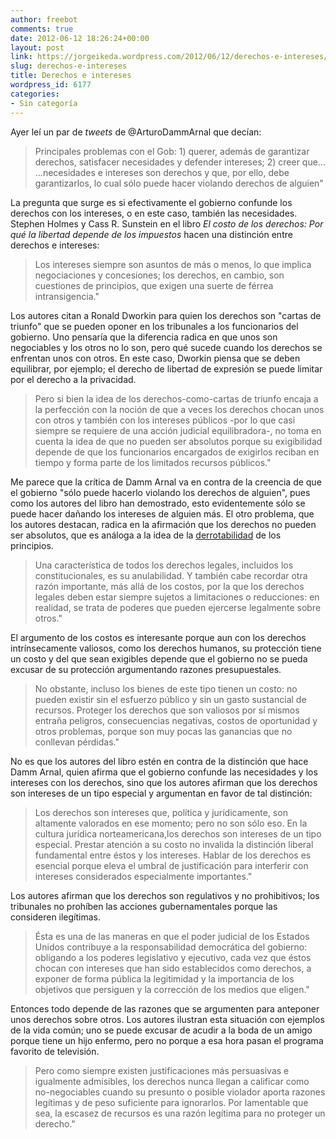 ```yaml
---
author: freebot
comments: true
date: 2012-06-12 18:26:24+00:00
layout: post
link: https://jorgeikeda.wordpress.com/2012/06/12/derechos-e-intereses/
slug: derechos-e-intereses
title: Derechos e intereses
wordpress_id: 6177
categories:
- Sin categoría
---
```


Ayer leí un par de _tweets_ de @ArturoDammArnal que decían:




<blockquote>Principales problemas con el Gob: 1) querer, además de garantizar derechos, satisfacer necesidades y defender intereses; 2) creer que...
...necesidades e intereses son derechos y que, por ello, debe garantizarlos, lo cual sólo puede hacer violando derechos de alguien"</blockquote>



La pregunta que surge es si efectivamente el gobierno confunde los derechos con los intereses, o en este caso, también las necesidades. 
Stephen Holmes y Cass R. Sunstein en el libro _El costo de los derechos: Por qué la libertad depende de los impuestos_ hacen una distinción entre derechos e intereses: 




<blockquote>Los intereses siempre son asuntos de más o menos, lo que implica negociaciones y concesiones; los derechos, en cambio, son cuestiones de principios, que exigen una suerte de férrea intransigencia."</blockquote>



Los autores citan a Ronald Dworkin para quien los derechos son "cartas de triunfo" que se pueden oponer en los tribunales a los funcionarios del gobierno. Uno pensaría que la diferencia radica en que unos son negociables y los otros no lo son, pero qué sucede cuando los derechos se enfrentan unos con otros. En este caso, Dworkin piensa que se deben equilibrar, por ejemplo; el derecho de libertad de expresión se puede limitar por el derecho a la privacidad. 




<blockquote>Pero si bien la idea de los derechos-como-cartas de triunfo encaja a la perfección con la noción de que a veces los derechos chocan unos con otros y también con los intereses públicos -por lo que casi siempre se requiere de una acción judicial equilibradora-, no toma en cuenta la idea de que no pueden ser absolutos porque su exigibilidad depende de que los funcionarios encargados de exigirlos reciban en tiempo y forma parte de los limitados recursos públicos."</blockquote>



Me parece que la crítica de Damm Arnal va en contra de la creencia de que el gobierno "sólo puede hacerlo violando los derechos de alguien", pues como los autores del libro han demostrado, esto evidentemente sólo se puede hacer dañando los intereses de alguien más. 
El otro problema, que los autores destacan, radica en la afirmación que los derechos no pueden ser absolutos, que es análoga a la idea de la [derrotabilidad](http://www.jorgeikeda.com/wordpress/?p=3527) de los principios. 




<blockquote>Una característica de todos los derechos legales, incluidos los constitucionales, es su anulabilidad. Y también cabe recordar otra razón importante, más allá de los costos, por la que los derechos legales deben estar siempre sujetos a limitaciones o reducciones: en realidad, se trata de poderes que pueden ejercerse legalmente sobre otros."</blockquote>



El argumento de los costos es interesante porque aun con los derechos intrínsecamente valiosos, como los derechos humanos,  su protección tiene un costo y del que sean exigibles depende que el gobierno no se pueda excusar de su protección argumentando razones presupuestales. 





<blockquote>No obstante, incluso los bienes de este tipo tienen un costo: no pueden existir sin el esfuerzo público y sin un gasto sustancial de recursos. Proteger los derechos que son valiosos por sí mismos entraña peligros, consecuencias negativas, costos de oportunidad y otros problemas, porque son muy pocas las ganancias que  no conllevan pérdidas."</blockquote>



No es que los autores del libro estén en contra de la distinción que hace Damm Arnal, quien afirma que el gobierno confunde las necesidades y los intereses con los derechos, sino que los autores afirman que los derechos son intereses de un tipo especial y argumentan en favor de tal distinción: 





<blockquote>Los derechos son intereses que, política y jurídicamente, son altamente valorados en ese momento; pero no son sólo eso. En la cultura jurídica norteamericana,los derechos son intereses de un tipo especial. Prestar atención a su costo no invalida la distinción liberal fundamental entre éstos y los intereses. Hablar de los derechos es esencial porque eleva el umbral de justificación para interferir con intereses considerados especialmente importantes."</blockquote>



Los autores afirman que los derechos son regulativos y no prohibitivos; los tribunales no prohíben las acciones gubernamentales porque las consideren ilegítimas.





<blockquote>Ésta es una de las maneras en que el poder judicial de los Estados Unidos contribuye a la responsabilidad democrática del gobierno: obligando a los poderes legislativo y ejecutivo, cada vez que éstos chocan con intereses que han sido establecidos como derechos, a exponer de forma pública la legitimidad y la importancia de los objetivos que persiguen y la corrección de los medios que eligen." </blockquote>



Entonces todo depende de las razones que se argumenten para anteponer unos derechos sobre otros. Los autores ilustran esta situación con ejemplos de la vida común; uno se puede excusar de acudir a la boda de un amigo porque tiene un hijo enfermo, pero no porque a esa hora pasan el programa favorito de televisión. 





<blockquote>Pero como siempre existen justificaciones más persuasivas e igualmente admisibles, los derechos nunca llegan a calificar como no-negociables cuando su presunto o posible violador aporta razones legítimas y de peso suficiente para ignorarlos. Por lamentable que sea, la escasez de recursos es una razón legítima para no proteger un derecho."</blockquote>









